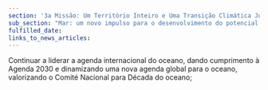 ```yaml
---
section: '3a Missão: Um Território Inteiro e Uma Transição Climática Justa'
sub_section: "Mar: um novo impulso para o desenvolvimento do potencial oceânico do país"
fulfilled_date:
links_to_news_articles:
---
```


Continuar a liderar a agenda internacional do oceano, dando cumprimento à Agenda 2030 e dinamizando uma nova agenda global para o oceano, valorizando o Comité Nacional para Década do oceano;
